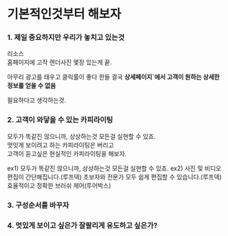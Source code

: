 # 기본적인것부터 해보자

### 1. 제일 중요하지만 우리가 놓치고 있는것
리소스   
홈페이지에 고작 렌더사진 몇장 있는게 끝.   

아무리 광고를 태우고 클릭률이 좋다 한들 결국 **상세페이지`에서 고객이 원하는 상세한 정보를 얻을 수 없음**

필요하다고 생각하는것.   

### 2. 고객이 와닿을 수 있는 카피라이팅
모두가 똑같진 않으니까, 상상하는것 모든걸 실현할 수 있죠.   
멋잇게 보이려고 하는 카피라이팅은 버리고   
고객이 듣고싶은 현실적인 카피라이팅을 해보자.

ex1) 모두가 똑같진 않으니까, 상상하는것 모든걸 실현할 수 있죠.
ex2) 사진 및 비디오 편집이 간단해집니다.(루프덱)
     초보자와 전문가 모두 쉽게 편집할 수 있습니다.(루프덱)
     효율적이고 정확한 브러쉬 제어(투어박스)


### 3. 구성순서를 바꾸자

### 4. 멋있게 보이고 싶은가 잘팔리게 유도하고 싶은가?
